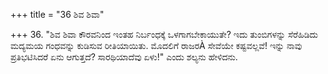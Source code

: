 +++
title = "36 ಶಿವ ಶಿವಾ"

+++
36. "ಶಿವ ಶಿವಾ ಕೌರವನಿಂದ ಇಂತಹ ನಿರ್ಬಂಧಕ್ಕೆ ಒಳಗಾಗಬೇಕಾಯುತೇ? ಇದು ತುಂಬಿಗಳನ್ನು ಸೆರೆಹಿಡಿದು ಮದ್ಯಮಯ ಗಂಧವನ್ನು ಕುಡಿಸುವ ರೀತಿಯಾಯಿತು. ಮೊದಲಿಗೆ ರಾಜರÀ ಸೇವೆಯೇ ಕಷ್ಟವಲ್ಲವೆ! ಇನ್ನು  ನಾವು  ಪ್ರತಿಭಟಿಸಿದರೆ ಏನು ಆಗುತ್ತದೆ? ಸಾರಥಿಯಾದೆವು ಏಳು!" ಎಂದು ಶಲ್ಯನು ಹೇಳಿದನು.